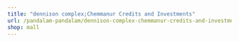 ```yaml
---
title: "dennison complex;Chemmanur Credits and Investments"
url: /pandalam-pandalam/dennison-complex-chemmanur-credits-and-investments/
shop: mall
---
```

